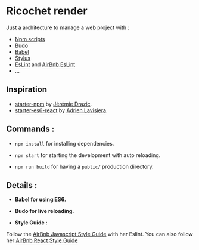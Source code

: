 # Ricochet render

Just a architecture to manage a web project with :

- [Npm scripts](https://docs.npmjs.com/misc/scripts)
- [Budo](https://github.com/mattdesl/budo)
- [Babel]()
- [Stylus]()
- [EsLint](http://eslint.org/) and [AirBnb EsLint](https://github.com/airbnb/javascript/tree/master/packages/eslint-config-airbnb)
- ...

## Inspiration

 - [starter-npm](https://github.com/JeremieDrazic/starter-npm) by [Jérémie Drazic](https://github.com/JeremieDrazic).
 - [starter-es6-react](https://github.com/ziiw/starter-es6-react) by [Adrien Lavisiera](https://github.com/ziiw).


## Commands :

- `npm install` for installing dependencies.

- `npm start` for starting the development with auto reloading.

- `npm run build` for having a `public/` production directory.

## Details :

- **Babel for using ES6.**

- **Budo for live reloading.**

- **Style Guide :**

Follow the [AirBnb Javascript Style Guide](https://github.com/airbnb/javascript) with her
Eslint. You can also follow her
[AirBnb React Style Guide](https://github.com/airbnb/javascript/tree/master/react)
